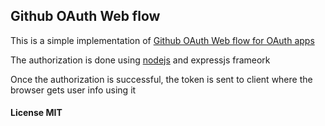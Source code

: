 ## Github OAuth Web flow

This is a simple implementation of [Github OAuth Web flow for OAuth apps](https://developer.github.com/apps/building-oauth-apps/)

The authorization is done using [nodejs](https://nodejs.org) and expressjs frameork

Once the authorization is successful, the token is sent to client where the browser gets user info using it

#### License MIT